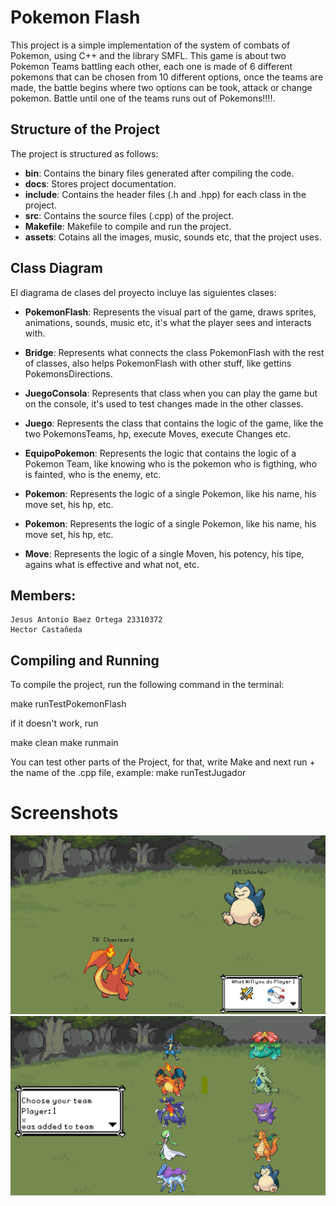 # Pokemon Flash

This project is a simple implementation  of the system of combats of Pokemon, using C++ and the library SMFL. This game is about two Pokemon Teams battling each other, each one is made of 6 different pokemons that can be chosen from 10 different options, once the teams are made, the battle begins where two options can be took, attack or change pokemon.
Battle until one of the teams runs out of Pokemons!!!!.

## Structure of the Project

The project is structured as follows:

- **bin**: Contains the binary files generated after compiling the code.
- **docs**: Stores project documentation.
- **include**: Contains the header files (.h and .hpp) for each class in the project.
- **src**: Contains the source files (.cpp) of the project.
- **Makefile**: Makefile to compile and run the project.
- **assets**: Cotains all the images, music, sounds etc, that the project uses.

## Class Diagram

El diagrama de clases del proyecto incluye las siguientes clases:

- **PokemonFlash**: Represents the visual part of the game, draws sprites, animations, sounds, music etc, it's what the player sees and interacts with.
- **Bridge**: Represents what connects the class PokemonFlash with the rest of classes, also helps PokemonFlash with other stuff, like gettins PokemonsDirections.
- **JuegoConsola**: Represents that class when you can play the game but on the console, it's used to test changes made in the other classes.
- **Juego**: Represents the class that contains the logic of the game, like the two PokemonsTeams, hp, execute Moves, execute Changes etc.
- **EquipoPokemon**: Represents the logic that contains the logic of a Pokemon Team, like knowing who is the pokemon who is figthing, who is fainted, who is the enemy, etc.
- **Pokemon**: Represents the logic of a single Pokemon, like his name, his move set, his hp, etc.

- **Pokemon**: Represents the logic of a single Pokemon, like his name, his move set, his hp, etc.

- **Move**: Represents the logic of a single Moven, his potency, his tipe, agains what is effective and what not, etc.



## Members:

    Jesus Antonio Baez Ortega 23310372
    Hector Castañeda
   

## Compiling and Running

To compile the project, run the following command in the terminal:

make runTestPokemonFlash

if it doesn't work, run

make clean
make runmain

You can test other parts of the Project, for that, 
write Make and next run + the name of the .cpp file, 
example: make runTestJugador

# Screenshots
![alt text](PokemonFlash1.jfif)
![alt text](PokemonFlash2.jfif)